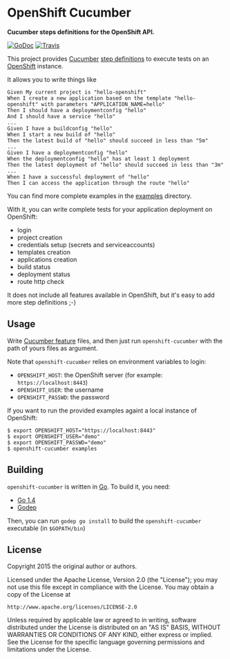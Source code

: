 # OpenShift Cucumber

**Cucumber steps definitions for the OpenShift API.**

[![GoDoc](https://godoc.org/github.com/vbehar/openshift-cucumber?status.svg)](https://godoc.org/github.com/vbehar/openshift-cucumber)
[![Travis](https://travis-ci.org/vbehar/openshift-cucumber.svg?branch=master)](https://travis-ci.org/vbehar/openshift-cucumber)

This project provides [Cucumber](https://github.com/cucumber/cucumber) [step definitions](https://github.com/cucumber/cucumber/wiki/Step-Definitions) to execute tests on an [OpenShift](http://www.openshift.org/) instance.

It allows you to write things like 

``` cucumber
Given My current project is "hello-openshift"
When I create a new application based on the template "hello-openshift" with parameters "APPLICATION_NAME=hello"
Then I should have a deploymentconfig "hello"
And I should have a service "hello"
...
Given I have a buildconfig "hello"
When I start a new build of "hello"
Then the latest build of "hello" should succeed in less than "5m"
...
Given I have a deploymentconfig "hello"
When the deploymentconfig "hello" has at least 1 deployment
Then the latest deployment of "hello" should succeed in less than "3m"
...
When I have a successful deployment of "hello"
Then I can access the application through the route "hello"
```

You can find more complete examples in the [examples](https://github.com/vbehar/openshift-cucumber/tree/master/examples) directory.

With it, you can write complete tests for your application deployment on OpenShift:

- login
- project creation
- credentials setup (secrets and serviceaccounts)
- templates creation
- applications creation
- build status
- deployment status
- route http check

It does not include all features available in OpenShift, but it's easy to add more step definitions ;-)

## Usage

Write [Cucumber feature](https://github.com/cucumber/cucumber/wiki/Feature-Introduction) files, and then just run `openshift-cucumber` with the path of yours files as argument.

Note that `openshift-cucumber` relies on environment variables to login:

* `OPENSHIFT_HOST`: the OpenShift server (for example: `https://localhost:8443`)
* `OPENSHIFT_USER`: the username
* `OPENSHIFT_PASSWD`: the password

If you want to run the provided examples againt a local instance of OpenShift:

```
$ export OPENSHIFT_HOST="https://localhost:8443"
$ export OPENSHIFT_USER="demo"
$ export OPENSHIFT_PASSWD="demo"
$ openshift-cucumber examples
```

## Building

`openshift-cucumber` is written in [Go](https://golang.org/). To build it, you need:

* [Go 1.4](http://golang.org/doc/install)
* [Godep](https://github.com/tools/godep)

Then, you can run `godep go install` to build the `openshift-cucumber` executable (in `$GOPATH/bin`)

## License

Copyright 2015 the original author or authors.

Licensed under the Apache License, Version 2.0 (the "License");
you may not use this file except in compliance with the License.
You may obtain a copy of the License at

    http://www.apache.org/licenses/LICENSE-2.0

Unless required by applicable law or agreed to in writing, software
distributed under the License is distributed on an "AS IS" BASIS,
WITHOUT WARRANTIES OR CONDITIONS OF ANY KIND, either express or implied.
See the License for the specific language governing permissions and
limitations under the License.